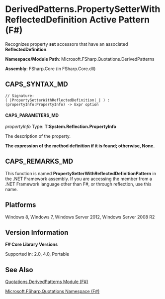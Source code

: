 # DerivedPatterns.PropertySetterWithReflectedDefinition Active Pattern (F#)

Recognizes property **set** accessors that have an associated **ReflectedDefinition**.

**Namespace/Module Path**: Microsoft.FSharp.Quotations.DerivedPatterns

**Assembly**: FSharp.Core (in FSharp.Core.dll)


## CAPS_SYNTAX_MD

```
// Signature:
( |PropertySetterWithReflectedDefinition|_| ) : (propertyInfo:PropertyInfo) -> Expr option
```

#### CAPS_PARAMETERS_MD
*propertyInfo*
Type: **T:System.Reflection.PropertyInfo**


The description of the property.



**The expression of the method definition if it is found; otherwise, None.**
## CAPS_REMARKS_MD
This function is named **PropertySetterWithReflectedDefinitionPattern** in the .NET Framework assembly. If you are accessing the member from a .NET Framework language other than F#, or through reflection, use this name.


## Platforms
Windows 8, Windows 7, Windows Server 2012, Windows Server 2008 R2


## Version Information
**F# Core Library Versions**

Supported in: 2.0, 4.0, Portable




## See Also
[Quotations.DerivedPatterns Module &#40;F&#35;&#41;](Quotations.DerivedPatterns+Module+%28F%23%29.md)

[Microsoft.FSharp.Quotations Namespace &#40;F&#35;&#41;](Microsoft.FSharp.Quotations+Namespace+%28F%23%29.md)

